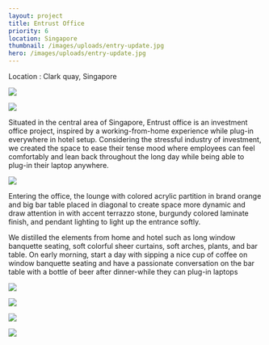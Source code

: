 ```yaml
---
layout: project
title: Entrust Office
priority: 6
location: Singapore
thumbnail: /images/uploads/entry-update.jpg
hero: /images/uploads/entry-update.jpg
---
```


Location : Clark quay, Singapore

![](/images/uploads/entry-update.jpg)

![](/images/uploads/lounge.jpg)

Situated in the central area of Singapore, Entrust office is an investment office project, inspired by a working-from-home experience while plug-in everywhere in hotel setup. Considering the stressful industry of investment, we created the space to ease their tense mood where employees can feel comfortably and lean back throughout the long day while being able to plug-in their laptop anywhere.

![](/images/uploads/meeting-room_jane-3-copcurtain.jpg)

Entering the office, the lounge with colored acrylic partition in brand orange and big bar table placed in diagonal to create space more dynamic and draw attention in with accent terrazzo stone, burgundy colored laminate finish, and pendant lighting to light up the entrance softly.

We distilled the elements from home and hotel such as long window banquette seating, soft colorful sheer curtains, soft arches, plants, and bar table. On early morning, start a day with sipping a nice cup of coffee on window banquette seating and have a passionate conversation on the bar table with a bottle of beer after dinner-while they can plug-in laptops

![](/images/uploads/manager-room.jpg)

![](/images/uploads/bathroom_1.jpg)

![](/images/uploads/elevation-updated-loungeside.jpg)

![](/images/uploads/elevation-2-jane-3.jpg)
